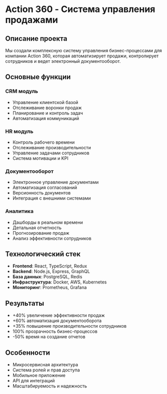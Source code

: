 # Action 360 - Система управления продажами

## Описание проекта

Мы создали комплексную систему управления бизнес-процессами для компании Action 360, которая автоматизирует продажи, контролирует сотрудников и ведет электронный документооборот.

## Основные функции

### CRM модуль
- Управление клиентской базой
- Отслеживание воронки продаж
- Планирование и контроль задач
- Автоматизация коммуникаций

### HR модуль
- Контроль рабочего времени
- Отслеживание производительности
- Управление задачами сотрудников
- Система мотивации и KPI

### Документооборот
- Электронное управление документами
- Автоматизация согласований
- Версионность документов
- Интеграция с внешними системами

### Аналитика
- Дашборды в реальном времени
- Детальная отчетность
- Прогнозирование продаж
- Анализ эффективности сотрудников

## Технологический стек

- **Frontend**: React, TypeScript, Redux
- **Backend**: Node.js, Express, GraphQL
- **База данных**: PostgreSQL, Redis
- **Инфраструктура**: Docker, AWS, Kubernetes
- **Мониторинг**: Prometheus, Grafana

## Результаты

- +40% увеличение эффективности продаж
- +60% автоматизация документооборота
- +35% повышение производительности сотрудников
- 100% прозрачность бизнес-процессов
- -50% время на создание отчетов

## Особенности

- Микросервисная архитектура
- Система ролей и прав доступа
- Мобильное приложение
- API для интеграций
- Масштабируемость и надежность
